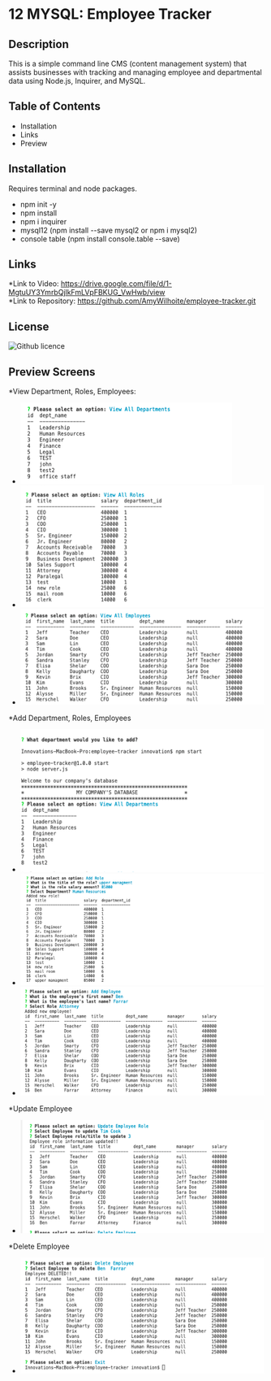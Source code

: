 # 12 MYSQL: Employee Tracker

## Description
This is a simple command line CMS (content management system) that assists businesses with tracking and managing employee and departmental data using Node.js, Inquirer, and MySQL.

## Table of Contents

* Installation
* Links
* Preview

## Installation
Requires terminal and node packages.
* npm init -y
* npm install
* npm i inquirer
* mysql12 (npm install --save mysql2 or npm i mysql2)
* console table (npm install console.table --save)


## Links
*Link to Video: https://drive.google.com/file/d/1-MgtuUY3YmrbQjlkFmLVpFBKUG_VwHwb/view  
*Link to Repository: https://github.com/AmyWilhoite/employee-tracker.git    

## License
  ![Github licence](http://img.shields.io/badge/license-MIT-blue.svg)

## Preview Screens
*View Department, Roles, Employees:
- ![alt text](./assets/view_depts.png)
- ![alt text](./assets/view_roles.png)
- ![alt text](./assets/view_employees.png)

*Add Department, Roles, Employees
- ![alt text](./assets/add_dept.png)
- ![alt text](./assets/add_role.png)
- ![alt text](./assets/add_employee.png)

*Update Employee
- ![alt text](./assets/update_employeeRole.png)

*Delete Employee
- ![alt text](./assets/delete_employee.png)
